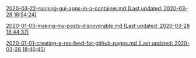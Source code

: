 

[2020-03-22-running-gui-apps-in-a-container.md (Last updated: 2020-03-28 18:54:24)](_posts/2020-03-22-running-gui-apps-in-a-container.md)

[2020-01-03-making-my-posts-discoverable.md (Last updated: 2020-03-28 18:44:37)](_posts/2020-01-03-making-my-posts-discoverable.md)

[2020-01-01-creating-a-rss-feed-for-github-pages.md (Last updated: 2020-03-28 18:46:45)](_posts/2020-01-01-creating-a-rss-feed-for-github-pages.md)


